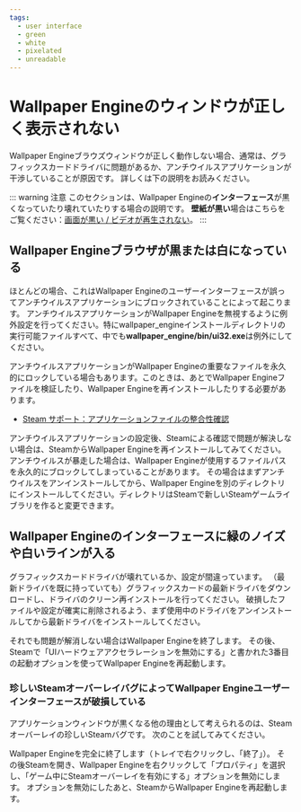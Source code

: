 ```yaml
---
tags:
  - user interface
  - green
  - white
  - pixelated
  - unreadable
---
```


# Wallpaper Engineのウィンドウが正しく表示されない

Wallpaper Engineブラウズウィンドウが正しく動作しない場合、通常は、グラフィックスカードドライバに問題があるか、アンチウイルスアプリケーションが干渉していることが原因です。 詳しくは下の説明をお読みください。

::: warning 注意 このセクションは、Wallpaper Engineの**インターフェース**が黒くなっていたり壊れていたりする場合の説明です。 **壁紙が黒い**場合はこちらをご覧ください：[画面が黒い / ビデオが再生されない](/noshow/notplaying.html)。 :::

## Wallpaper Engineブラウザが黒または白になっている

ほとんどの場合、これはWallpaper Engineのユーザーインターフェースが誤ってアンチウイルスアプリケーションにブロックされていることによって起こります。 アンチウイルスアプリケーションがWallpaper Engineを無視するように例外設定を行ってください。特にwallpaper_engineインストールディレクトリの実行可能ファイルすべて、中でも**wallpaper_engine/bin/ui32.exe**は例外にしてください。

アンチウイルスアプリケーションがWallpaper Engineの重要なファイルを永久的にロックしている場合もあります。このときは、あとでWallpaper Engineファイルを検証したり、Wallpaper Engineを再インストールしたりする必要があります。

* [Steam サポート：アプリケーションファイルの整合性確認](https://support.steampowered.com/kb_article.php?ref=2037-QEUH-3335)

アンチウイルスアプリケーションの設定後、Steamによる確認で問題が解決しない場合は、SteamからWallpaper Engineを再インストールしてみてください。 アンチウイルスが暴走した場合は、Wallpaper Engineが使用するファイルパスを永久的にブロックしてしまっていることがあります。 その場合はまずアンチウイルスをアンインストールしてから、Wallpaper Engineを別のディレクトリにインストールしてください。ディレクトリはSteamで新しいSteamゲームライブラリを作ると変更できます。

## Wallpaper Engineのインターフェースに緑のノイズや白いラインが入る

グラフィックスカードドライバが壊れているか、設定が間違っています。 （最新ドライバを既に持っていても）グラフィックスカードの最新ドライバをダウンロードし、ドライバのクリーン再インストールを行ってください。 破損したファイルや設定が確実に削除されるよう、まず使用中のドライバをアンインストールしてから最新ドライバをインストールしてください。

それでも問題が解消しない場合はWallpaper Engineを終了します。 その後、Steamで「UIハードウェアアクセラレーションを無効にする」と書かれた3番目の起動オプションを使ってWallpaper Engineを再起動します。

### 珍しいSteamオーバーレイバグによってWallpaper Engineユーザーインターフェースが破損している

アプリケーションウィンドウが黒くなる他の理由として考えられるのは、Steamオーバーレイの珍しいSteamバグです。 次のことを試してみてください。

Wallpaper Engineを完全に終了します（トレイで右クリックし、「終了」）。 その後Steamを開き、Wallpaper Engineを右クリックして「プロパティ」を選択し、「ゲーム中にSteamオーバーレイを有効にする」オプションを無効にします。 オプションを無効にしたあと、SteamからWallpaper Engineを再起動します。 